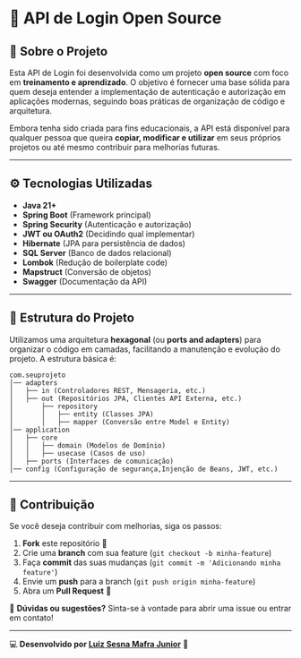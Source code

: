 # 🚀 API de Login Open Source

## 📌 Sobre o Projeto

Esta API de Login foi desenvolvida como um projeto **open source** com foco em **treinamento e aprendizado**. O objetivo é fornecer uma base sólida para quem deseja entender a implementação de autenticação e autorização em aplicações modernas, seguindo boas práticas de organização de código e arquitetura.

Embora tenha sido criada para fins educacionais, a API está disponível para qualquer pessoa que queira **copiar, modificar e utilizar** em seus próprios projetos ou até mesmo contribuir para melhorias futuras.

---

## ⚙️ Tecnologias Utilizadas

- **Java 21+**
- **Spring Boot** (Framework principal)
- **Spring Security** (Autenticação e autorização)
- **JWT ou OAuth2** (Decidindo qual implementar)
- **Hibernate** (JPA para persistência de dados)
- **SQL Server** (Banco de dados relacional)
- **Lombok** (Redução de boilerplate code)
- **Mapstruct** (Conversão de objetos)
- **Swagger** (Documentação da API)

---

## 📂 Estrutura do Projeto

Utilizamos uma arquitetura **hexagonal** (ou **ports and adapters**) para organizar o código em camadas, facilitando a manutenção e evolução do projeto. A estrutura básica é:

```plaintext
com.seuprojeto
│── adapters
│   ├── in (Controladores REST, Mensageria, etc.)
│   ├── out (Repositórios JPA, Clientes API Externa, etc.)
│       ├── repository
│       │   ├── entity (Classes JPA)
│       │   ├── mapper (Conversão entre Model e Entity)
│── application
│   ├── core
│   │   ├── domain (Modelos de Domínio)
│   │   ├── usecase (Casos de uso)
│   ├── ports (Interfaces de comunicação)
│── config (Configuração de segurança,Injenção de Beans, JWT, etc.)
```

---

## 📌 Contribuição

Se você deseja contribuir com melhorias, siga os passos:

1. **Fork** este repositório 🍴
2. Crie uma **branch** com sua feature (`git checkout -b minha-feature`)
3. Faça **commit** das suas mudanças (`git commit -m 'Adicionando minha feature'`)
4. Envie um **push** para a branch (`git push origin minha-feature`)
5. Abra um **Pull Request** 📩


📢 **Dúvidas ou sugestões?** Sinta-se à vontade para abrir uma issue ou entrar em contato!

---

💻 **Desenvolvido por [Luiz Sesna Mafra Junior](https://github.com/LuizMafraJNR)** 🚀

